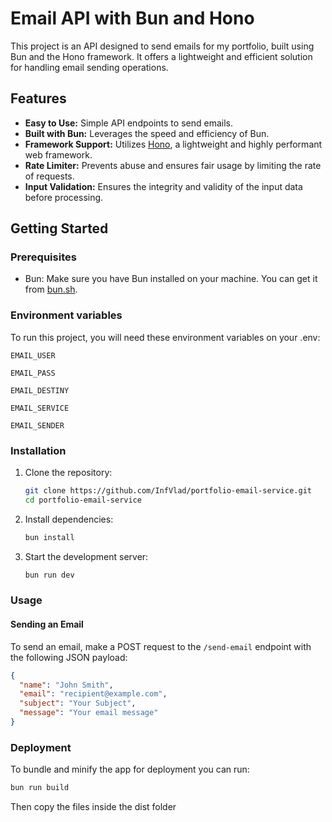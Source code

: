 # Email API with Bun and Hono

This project is an API designed to send emails for my portfolio, built using Bun and the Hono framework. It offers a lightweight and efficient solution for handling email sending operations.

## Features

- **Easy to Use:** Simple API endpoints to send emails.
- **Built with Bun:** Leverages the speed and efficiency of Bun.
- **Framework Support:** Utilizes [Hono](https://hono.dev/), a lightweight and highly performant web framework.
- **Rate Limiter:** Prevents abuse and ensures fair usage by limiting the rate of requests.
- **Input Validation:** Ensures the integrity and validity of the input data before processing.

## Getting Started

### Prerequisites

- Bun: Make sure you have Bun installed on your machine. You can get it from [bun.sh](https://bun.sh).

### Environment variables

To run this project, you will need these environment variables on your .env:

`EMAIL_USER`

`EMAIL_PASS`

`EMAIL_DESTINY`

`EMAIL_SERVICE`

`EMAIL_SENDER`

### Installation

1. Clone the repository:

   ```sh
   git clone https://github.com/InfVlad/portfolio-email-service.git
   cd portfolio-email-service
   ```

2. Install dependencies:

   ```sh
   bun install
   ```

3. Start the development server:

   ```sh
   bun run dev
   ```

### Usage

#### Sending an Email

To send an email, make a POST request to the `/send-email` endpoint with the following JSON payload:

```json
{
  "name": "John Smith",
  "email": "recipient@example.com",
  "subject": "Your Subject",
  "message": "Your email message"
}
```

### Deployment

To bundle and minify the app for deployment you can run:

```sh
bun run build
```

Then copy the files inside the dist folder
